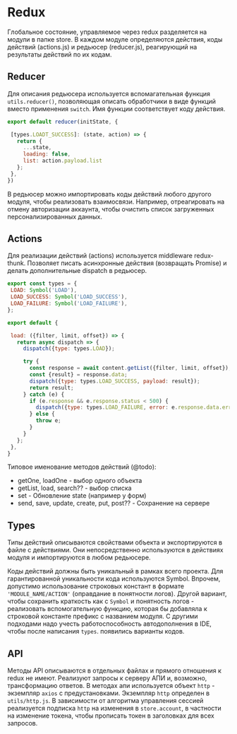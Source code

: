 # Redux

Глобальное состояние, управляемое через redux разделяется на модули в папке store. В каждом модуле 
определяются действия, коды действий (actions.js) и редьюсер (reducer.js), реагирующий на 
результаты действий по их кодам. 

## Reducer

Для описания редьюсера используется вспомагательная функция `utils.reducer()`, позволяющая описать 
обработчики в виде функций вместо применения `switch`. Имя функции соответствует коду действия.  

```javascript
export default reducer(initState, {

 [types.LOADT_SUCCESS]: (state, action) => {
   return {
     ...state,
     loading: false,
     list: action.payload.list
   };
 },
})
```

В редьюсер можно импортировать коды действий любого другого модуля, чтобы реализовать взаимосвязи. 
Например, отреагировать на отмену авторизации аккаунта, чтобы очистить список загруженных 
персонализированных данных.

## Actions

Для реализации действий (actions) используется middleware redux-thunk. Позволяет писать асинхронные 
действия (возвращать Promise) и делать дополнительные dispatch в редьюсер.

```javascript
export const types = {
 LOAD: Symbol('LOAD'),
 LOAD_SUCCESS: Symbol('LOAD_SUCCESS'),
 LOAD_FAILURE: Symbol('LOAD_FAILURE'),
};

export default {

 load: ({filter, limit, offset}) => {
   return async dispatch => {
     dispatch({type: types.LOAD});

     try {
       const response = await content.getList({filter, limit, offset});
       const {result} = response.data;
       dispatch({type: types.LOAD_SUCCESS, payload: result});
       return result;
     } catch (e) {
       if (e.response && e.response.status < 500) {
         dispatch({type: types.LOAD_FAILURE, error: e.response.data.error});
       } else {
         throw e;
       }
     }
   };
 },
}
```

Типовое именование методов действий (@todo):
* getOne, loadOne - выбор одного объекта
* getList, load, search?? - выбор списка
* set - Обновление state (например у форм)
* send, save, update, create, put, post?? - Сохранение на сервере

## Types

Типы действий описываются свойствами объекта и экспортируются в файле с действиями. 
Они непосредственно используются в действиях модуля и импортируются в любом редьюсере. 

Коды действий должны быть уникальный в рамках всего проекта. Для гарантированной уникальности кода 
используются Symbol. Впрочем, допустимо использование строковых констант в формате 
`'MODULE_NAME/ACTION'` (оправдание в понятности логов). Другой вариант, чтобы сохранить краткость 
как с `Symbol` и понятность логов - реализовать вспомогательную функцию, которая бы добавляла к 
строковой константе префикс с названием модуля. С другими подходами надо учесть работоспособность 
автодополнения в IDE, чтобы после написания `types`. появились варианты кодов.

## API

Методы API описываются в отдельных файлах и прямого отношения к redux не имеют. 
Реализуют запросы к серверу АПИ и, возможно, трансформацию ответов. В методах апи используется 
объект `http` - экземпляр `axios` с предустановками. Экземпляр `http` определен в `utils/http.js`. 
В зависимости от алгоритма управления сессией реализуется подписка `http` на изменения в 
`store.account`, в частности на изменение токена, чтобы прописать токен в заголовках для всех 
запросов.
